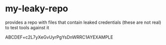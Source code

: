 # my-leaky-repo

provides a repo with files that contain leaked credentials (these are not real) to test tools against it

ABCDEF+c2L7yXeGvUyrPgYsDnWRRC1AYEXAMPLE
